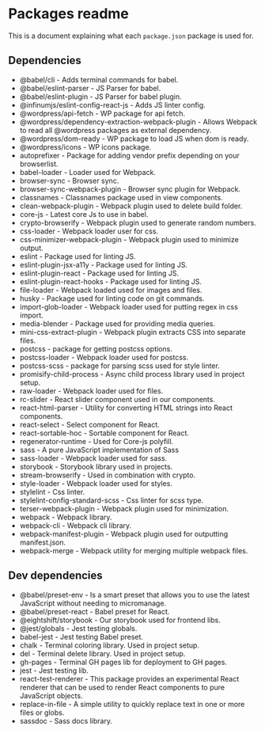 # Packages readme

This is a document explaining what each `package.json` package is used for.

## Dependencies

* @babel/cli - Adds terminal commands for babel.
* @babel/eslint-parser - JS Parser for babel.
* @babel/eslint-plugin - JS Parser for babel plugin.
* @infinumjs/eslint-config-react-js - Adds JS linter config.
* @wordpress/api-fetch - WP package for api fetch.
* @wordpress/dependency-extraction-webpack-plugin - Allows Webpack to read all @wordpress packages as external dependency.
* @wordpress/dom-ready - WP package to load JS when dom is ready.
* @wordpress/icons - WP icons package.
* autoprefixer - Package for adding vendor prefix depending on your browserlist.
* babel-loader - Loader used for Webpack.
* browser-sync - Browser sync.
* browser-sync-webpack-plugin - Browser sync plugin for Webpack.
* classnames - Classnames package used in view components.
* clean-webpack-plugin - Webpack plugin used to delete build folder.
* core-js - Latest core Js to use in babel.
* crypto-browserify - Webpack plugin used to generate random numbers.
* css-loader - Webpack loader user for css.
* css-minimizer-webpack-plugin - Webpack plugin used to minimize output.
* eslint - Package used for linting JS.
* eslint-plugin-jsx-a11y - Package used for linting JS.
* eslint-plugin-react - Package used for linting JS.
* eslint-plugin-react-hooks - Package used for linting JS.
* file-loader - Webpack loaded used for images and files.
* husky - Package used for linting code on git commands.
* import-glob-loader - Webpack loader used for putting regex in css import.
* media-blender - Package used for providing media queries.
* mini-css-extract-plugin - Webpack plugin extracts CSS into separate files.
* postcss - package for getting postcss options.
* postcss-loader - Webpack loader used for postcss.
* postcss-scss - package for parsing scss used for style linter.
* promisify-child-process - Async child process library used in project setup.
* raw-loader - Webpack loader used for files.
* rc-slider - React slider component used in our components.
* react-html-parser - Utility for converting HTML strings into React components.
* react-select - Select component for React.
* react-sortable-hoc - Sortable component for React.
* regenerator-runtime - Used for Core-js polyfill.
* sass - A pure JavaScript implementation of Sass
* sass-loader - Webpack loader used for sass.
* storybook - Storybook library used in projects.
* stream-browserify - Used in combination with crypto.
* style-loader - Webpack loader used for styles.
* stylelint - Css linter.
* stylelint-config-standard-scss - Css linter for scss type.
* terser-webpack-plugin - Webpack plugin used for minimization.
* webpack - Webpack library.
* webpack-cli - Webpack cli library.
* webpack-manifest-plugin - Webpack plugin used for outputting manifest.json.
* webpack-merge - Webpack utility for merging multiple webpack files.

## Dev dependencies

* @babel/preset-env - Is a smart preset that allows you to use the latest JavaScript without needing to micromanage.
* @babel/preset-react - Babel preset for React.
* @eightshift/storybook - Our storybook used for frontend libs.
* @jest/globals - Jest testing globals.
* babel-jest - Jest testing Babel preset.
* chalk - Terminal coloring library. Used in project setup.
* del - Terminal delete library. Used in project setup.
* gh-pages - Terminal GH pages lib for deployment to GH pages.
* jest - Jest testing lib.
* react-test-renderer - This package provides an experimental React renderer that can be used to render React components to pure JavaScript objects.
* replace-in-file - A simple utility to quickly replace text in one or more files or globs.
* sassdoc - Sass docs library.
